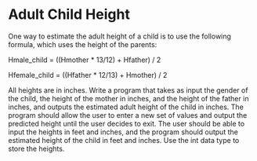 # Adult Child Height

One way to estimate the adult height of a child is to use the following formula,
which uses the height of the parents:

Hmale_child = ((Hmother * 13/12) + Hfather) / 2

Hfemale_child = ((Hfather * 12/13) + Hmother) / 2

All heights are in inches. Write a program that takes as input the gender of the child, the height of the mother in inches, and the height of the father in inches,
and outputs the estimated adult height of the child in inches. The program should allow the user to enter a new set of values and output the predicted height 
until the user decides to exit. The user should be able to input the heights in feet and inches, and the program should output the estimated height of 
the child in feet and inches. Use the int data type to store the heights.
